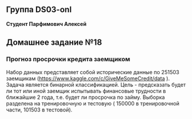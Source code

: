 ## Группа DS03-onl

__Студент Парфимович Алексей__

## Домашнее задание №18

### Прогноз просрочки кредита заемщиком
Набор данных представляет собой исторические данные по 251503 заемщикам (https://www.kaggle.com/c/GiveMeSomeCredit/data ).  
Задача является бинарной классификацией. Цель - предсказать будет ли тот или иной заемщик испытывать финансовые трудности в ближайшие 2 года, т.е. будет ли просрочка по займу. Выборка разделена на тренировочную и тестовую ( 150000 в тренировочной части, 101503 в тестовой).